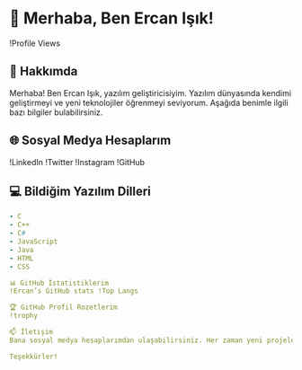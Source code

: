 # 👋 Merhaba, Ben Ercan Işık!

!Profile Views

## 🚀 Hakkımda
Merhaba! Ben Ercan Işık, yazılım geliştiricisiyim. Yazılım dünyasında kendimi geliştirmeyi ve yeni teknolojiler öğrenmeyi seviyorum. Aşağıda benimle ilgili bazı bilgiler bulabilirsiniz.

## 🌐 Sosyal Medya Hesaplarım
!LinkedIn
!Twitter
!Instagram
!GitHub

## 💻 Bildiğim Yazılım Dilleri
```yaml
- C
- C++
- C#
- JavaScript
- Java
- HTML
- CSS

📊 GitHub İstatistiklerim
!Ercan’s GitHub stats !Top Langs

🏆 GitHub Profil Rozetlerim
!trophy

📫 İletişim
Bana sosyal medya hesaplarımdan ulaşabilirsiniz. Her zaman yeni projeler ve işbirlikleri için açığım!

Teşekkürler!
